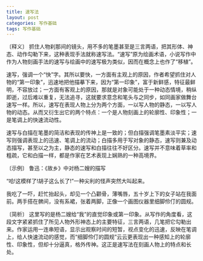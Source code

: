 ```yaml
---
title: 速写法
layout: post
categories: 写作基础
tags: 写作基础
---
```


〔释义〕 抓住人物刹那间的镜头，用不多的笔墨甚至是三言两语，把其形体、神态、动作勾勒下来，这种表现手法就称速写法。“速写”原为绘画术语，小说写作中作为人物刻画手法的速写与绘画中的速写极为类似，因而在概念上也作了“移植”。

速写，强调一个“快”字。其所以要快，一方面有主观上的原因，作者希望抓住对人物的“第一印象”，迅速地把他描摹下来，因为“第一印象”，富于新鲜感，特征最鲜明，不容放过；一方面有客观上的原因，那就是对象可能处于一种动态情境，稍纵即逝，过后难以重复，无法追寻，这就要求意念和笔头与之同步，如同画家做舞台速写一样。所以，速写在表现人物上分为两个方面，一以写人物的静态，一以写人物的动态。从而又衍生出它的两个特点：一个是人物刻画上的轮廓性、印象性；一是笔调上的快速流动性。

速写与白描在笔墨的简洁和表现的传神上是一致的；但白描强调笔墨素淡平实；速写则强调表现上的迅速、笔调上的流动；白描多用于写对象的静态，速写则兼及动态描写，甚至以之为主，静态的速写和白描往往不好区分。速写并不意味着草率和粗疏，它和白描一样，都是作家在艺术表现上娴熟的一种高境界。

〔示例〕 鲁迅：《故乡》中对杨二嫂的描写

“哈!这模样了!胡子这么长了!”一种尖利的怪声突然大叫起来。

我吃了一吓，赶忙抬起头，却见一个凸颧骨，薄嘴唇，五十岁上下的女子站在我面前。两手搭在髀间，没有系裙，张着两脚，正像一个画图仪器里细脚伶仃的圆规。

〔简析〕 这里写的是杨二嫂给“我”的直觉印象或第一印象。从写作的角度看，这段文字紧紧抓住了所见人物外形神态上的主要特征，三言两语，几笔把它勾勒出来。作家运用一连串短语，显示出观察时间的短暂，视点变化的迅速，反映在笔调上，给人快速流动的感觉，而“细脚伶仃的圆规”云云更表现出一种感知上的轮廓性、印象性，但却十分逼真，格外传神。这正是速写法在刻画人物上的特点和长处。 